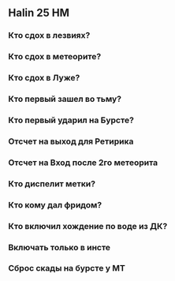 ## Halin 25 HM



### Кто сдох в лезвиях?

### Кто сдох в метеорите?

### Кто сдох в Луже?

### Кто первый зашел во тьму?

### Кто первый ударил на Бурсте?

### Отсчет на выход для Ретирика

### Отсчет на Вход после 2го метеорита

### Кто диспелит метки?

### Кто кому дал фридом?

### Кто включил хождение по воде из ДК?

### Включать только в инсте

### Сброс скады на бурсте у МТ




